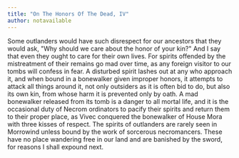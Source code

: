 ```yaml
---
title: "On The Honors Of The Dead, IV"
author: notavailable
---
```


Some outlanders would have such disrespect for our ancestors that they would ask, "Why should we care about the honor of your kin?" And I say that even they ought to care for their own lives. For spirits offended by the mistreatment of their remains go mad over time, as any foreign visitor to our tombs will confess in fear. A disturbed spirit lashes out at any who approach it, and when bound in a bonewalker given improper honors, it attempts to attack all things around it, not only outsiders as it is often bid to do, but also its own kin, from whose harm it is prevented only by oath. A mad bonewalker released from its tomb is a danger to all mortal life, and it is the occasional duty of Necrom ordinators to pacify their spirits and return them to their proper place, as Vivec conquered the bonewalker of House Mora with three kisses of respect. The spirits of outlanders are rarely seen in Morrowind unless bound by the work of sorcerous necromancers. These have no place wandering free in our land and are banished by the sword, for reasons I shall expound next.